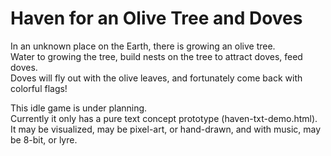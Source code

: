# Haven for an Olive Tree and Doves

In an unknown place on the Earth, there is growing an olive tree.  
Water to growing the tree, build nests on the tree​ to attract doves, feed doves.  
Doves will fly out with the olive leaves, and fortunately come back with colorful flags!  

This idle game is under planning.  
Currently it only has a pure text concept prototype (haven-txt-demo.html).  
It may be visualized, may be pixel-art, or hand-drawn, and with music, may be 8-bit, or lyre.  
